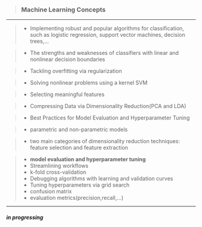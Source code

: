 > ### Machine Learning Concepts
---------------
> 
 > - Implementing robust and popular algorithms for classification, such as logistic regression, support vector machines, decision trees,...

 > - The strengths and weaknesses of classifiers with linear and nonlinear decision boundaries

 > - Tackling overfitting via regularization

 > - Solving nonlinear problems using a kernel SVM

 > - Selecting meaningful features

 > - Compressing Data via Dimensionality Reduction(PCA and LDA)

 > - Best Practices for Model Evaluation and Hyperparameter Tuning

 > - parametric and non-parametric models
  
 > - two main categories of dimensionality reduction techniques: feature selection and feature extraction

 > - **model evaluation and hyperparameter tuning**
   >  - Streamlining workflows
   >  - k-fold cross-validation
   >  - Debugging algorithms with learning and validation curves
   >  - Tuning hyperparameters via grid search
   >  - confusion matrix
   >  - evaluation metrics(precision,recall,...)




------  
##### in progressing
